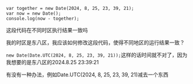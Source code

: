 ```
var together = new Date(2024, 8, 25, 23, 39, 21);
var now = new Date();
console.log(now - together);
```

这段代码在不同时区执行结果一致吗







我的时区是东八区，我应该如何修改这段代码，使得不同地区的运行结果一致？





`new Date(Date.UTC(2024, 8, 25, 23, 39, 21));`这样的话时间就不对了，因为我想要的是东八区的2024.8.25 23:39:21





有没有一种办法，例如Date.UTC(2024, 8, 25, 23, 39, 21)减去一个东西